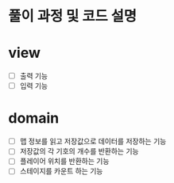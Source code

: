 # 풀이 과정 및 코드 설명

# view
- [ ] 출력 기능
- [ ] 입력 기능

# domain
- [ ] 맵 정보를 읽고 저장값으로 데이터를 저장하는 기능
- [ ] 저장값의 각 기호의 개수를 반환하는 기능
- [ ] 플레이어 위치를 반환하는 기능
- [ ] 스테이지를 카운트 하는 기능